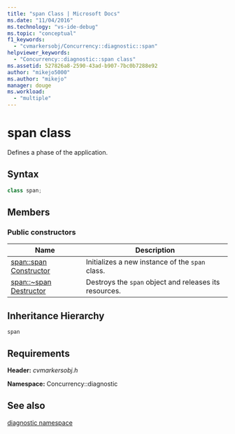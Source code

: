 ```yaml
---
title: "span Class | Microsoft Docs"
ms.date: "11/04/2016"
ms.technology: "vs-ide-debug"
ms.topic: "conceptual"
f1_keywords: 
  - "cvmarkersobj/Concurrency::diagnostic::span"
helpviewer_keywords: 
  - "Concurrency::diagnostic::span class"
ms.assetid: 527826a8-2590-43ad-b907-7bc0b7288e92
author: "mikejo5000"
ms.author: "mikejo"
manager: douge
ms.workload: 
  - "multiple"
---
```

# span class
Defines a phase of the application.  
  
## Syntax  
  
```cpp  
class span;  
```  
  
## Members  
  
### Public constructors  
  
|Name|Description|  
|----------|-----------------|  
|[span::span Constructor](../profiling/span-span-constructor.md)|Initializes a new instance of the `span` class.|  
|[span::~span Destructor](../profiling/span-tilde-span-destructor.md)|Destroys the `span` object and releases its resources.|  
  
## Inheritance Hierarchy  
 `span`  
  
## Requirements  
 **Header:** *cvmarkersobj.h*  
  
 **Namespace:** Concurrency::diagnostic  
  
## See also  
 [diagnostic namespace](../profiling/diagnostic-namespace.md)